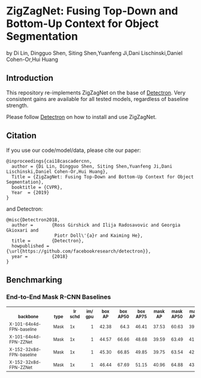 # ZigZagNet: Fusing Top-Down and Bottom-Up Context for Object Segmentation

by Di Lin, Dingguo Shen, Siting Shen,Yuanfeng Ji,Dani Lischinski,Daniel Cohen-Or,Hui Huang

## Introduction

This repository re-implements ZigZagNet on the base of [Detectron](https://github.com/facebookresearch/Detectron). Very consistent gains are available for all tested models, regardless of baseline strength.

Please follow [Detectron](https://github.com/facebookresearch/Detectron) on how to install and use ZigZagNet.


## Citation

If you use our code/model/data, please cite our paper:

```
@inproceedings{cai18cascadercnn,
  author = {Di Lin, Dingguo Shen, Siting Shen,Yuanfeng Ji,Dani Lischinski,Daniel Cohen-Or,Hui Huang},
  Title = {ZigZagNet: Fusing Top-Down and Bottom-Up Context for Object Segmentation},
  booktitle = {CVPR},
  Year  = {2019}
}
```

and Detectron:

```
@misc{Detectron2018,
  author =       {Ross Girshick and Ilija Radosavovic and Georgia Gkioxari and
                  Piotr Doll\'{a}r and Kaiming He},
  title =        {Detectron},
  howpublished = {\url{https://github.com/facebookresearch/detectron}},
  year =         {2018}
}
```

## Benchmarking

### End-to-End Mask R-CNN Baselines

<table><tbody>
<!-- START E2E FASTER AND MASK TABLE -->
<!-- TABLE HEADER -->
<!-- Info: we use wrap text in <sup><sub></sub><sup> to make is small -->
<th valign="bottom"><sup><sub>&nbsp;&nbsp;&nbsp;&nbsp;&nbsp;&nbsp;&nbsp;&nbsp;backbone&nbsp;&nbsp;&nbsp;&nbsp;&nbsp;&nbsp;&nbsp;&nbsp;</sub></sup></th>
<th valign="bottom"><sup><sub>type</sub></sup></th>
<th valign="bottom"><sup><sub>lr<br/>schd</sub></sup></th>
<th valign="bottom"><sup><sub>im/<br/>gpu</sub></sup></th>
<th valign="bottom"><sup><sub>box<br/>AP</sub></sup></th>
<th valign="bottom"><sup><sub>box<br/>AP50</sub></sup></th>
<th valign="bottom"><sup><sub>box<br/>AP75</sub></sup></th>
<th valign="bottom"><sup><sub>mask<br/>AP</sub></sup></th>
<th valign="bottom"><sup><sub>mask<br/>AP50</sub></sup></th>
<th valign="bottom"><sup><sub>mask<br/>AP75</sub></sup></th>
<!-- TABLE BODY -->

<tr>
<td align="left"><sup><sub>X-101-64x4d-FPN-baseline</sub></sup></td>
<td align="left"><sup><sub>Mask</sub></sup></td>
<td align="left"><sup><sub>1x</sub></sup></td>
<td align="right"><sup><sub>1</sub></sup></td>
<td align="right"><sup><sub>42.38</sub></sup></td>
<td align="right"><sup><sub>64.3</sub></sup></td>
<td align="right"><sup><sub>46.41</sub></sup></td>
<td align="right"><sup><sub>37.53</sub></sup></td>
<td align="right"><sup><sub>60.63</sub></sup></td>
<td align="right"><sup><sub>39.85</sub></sup></td>
</tr>
<tr>
<td align="left"><sup><sub>X-101-64x4d-FPN-ZZNet</sub></sup></td>
<td align="left"><sup><sub>Mask</sub></sup></td>
<td align="left"><sup><sub>1x</sub></sup></td>
<td align="right"><sup><sub>1</sub></sup></td>
<td align="right"><sup><sub>44.57</sub></sup></td>
<td align="right"><sup><sub>66.66</sub></sup></td>
<td align="right"><sup><sub>48.68</sub></sup></td>
<td align="right"><sup><sub>39.59</sub></sup></td>
<td align="right"><sup><sub>63.49</sub></sup></td>
<td align="right"><sup><sub>41.96</sub></sup></td>
</tr>

<tr>
<td align="left"><sup><sub>X-152-32x8d-FPN-baseline</sub></sup></td>
<td align="left"><sup><sub>Mask</sub></sup></td>
<td align="left"><sup><sub>1x</sub></sup></td>
<td align="right"><sup><sub>1</sub></sup></td>
<td align="right"><sup><sub>45.30</sub></sup></td>
<td align="right"><sup><sub>66.85</sub></sup></td>
<td align="right"><sup><sub>49.85</sub></sup></td>
<td align="right"><sup><sub>39.75</sub></sup></td>
<td align="right"><sup><sub>63.54</sub></sup></td>
<td align="right"><sup><sub>42.25</sub></sup></td>
</tr>
<tr>
<td align="left"><sup><sub>X-152-32x8d-FPN-ZZNet</sub></sup></td>
<td align="left"><sup><sub>Mask</sub></sup></td>
<td align="left"><sup><sub>1x</sub></sup></td>
<td align="right"><sup><sub>1</sub></sup></td>
<td align="right"><sup><sub>46.44</sub></sup></td>
<td align="right"><sup><sub>67.69</sub></sup></td>
<td align="right"><sup><sub>51.15</sub></sup></td>
<td align="right"><sup><sub>40.96</sub></sup></td>
<td align="right"><sup><sub>64.88</sub></sup></td>
<td align="right"><sup><sub>43.66</sub></sup></td>
</tr>
<!-- END E2E FASTER AND MASK TABLE -->
</tbody></table>





